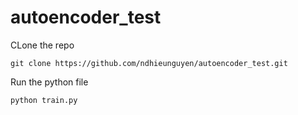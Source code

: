 # autoencoder_test

CLone the repo
```
git clone https://github.com/ndhieunguyen/autoencoder_test.git
```

Run the python file
```
python train.py
```
